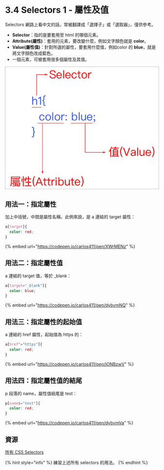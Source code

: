 # 3.4 Selectors 1 - 屬性及值

Selectors 網路上看中文的話，常被翻譯成「選擇子」或「選取器」，僅供參考。

* **Selector**：指的是要套用至 html 的哪個元素。
* **Attribute(屬性)**：套用的元素，要改變什麼，例如文字顏色就是 **color**。
* **Value(屬性值)**：針對所選的屬性，要套用什麼值，例如color 的 **blue**，就是將文字顏色改成藍色。
* 一個元素，可被套用很多個屬性及其值。

![](../.gitbook/assets/selectors和屬性及值.png)

## 用法一：指定屬性

加上中括號，中間是屬性名稱，此例來說，是 a 連結的 target 屬性：

```css
a[target]{
  color: red;
}
```

{% embed url="https://codepen.io/carlos411/pen/XWrMENz" %}

## 用法二：指定屬性值

a 連結的 target 值，等於 \_blank：

```css
a[target="_blank"]{
  color: blue;
}
```

{% embed url="https://codepen.io/carlos411/pen/dybvmNQ" %}

## 用法三：指定屬性的起始值

a 連結的 href 屬性，起始值為 https 的：

```css
a[href^="https"]{
  color: red;
}
```

{% embed url="https://codepen.io/carlos411/pen/jONBzwV" %}

## 用法四：指定屬性值的結尾

p 段落的 name，屬性值結尾是 test：

```css
p[name$="test"]{
  color: red;
}
```

{% embed url="https://codepen.io/carlos411/pen/dybvmVa" %}

## 資源

[所有 CSS Selectors](https://www.w3schools.com/cssref/css\_selectors.asp)

{% hint style="info" %}
練習上述所有 selectors 的用法。
{% endhint %}
